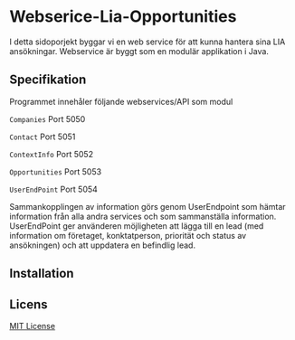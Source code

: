 

# Webserice-Lia-Opportunities


I detta sidoporjekt byggar vi en web service för att kunna hantera sina LIA ansökningar.
Webservice är byggt som en modulär applikation i Java.


## Specifikation

Programmet innehåler följande webservices/API som modul

`Companies`
Port 5050

`Contact`
Port 5051

`ContextInfo` 
Port 5052

`Opportunities`
Port 5053

`UserEndPoint`
Port 5054

Sammankopplingen av information görs genom UserEndpoint som hämtar information från alla andra
services och som sammanställa information. UserEndPoint ger använderen möjligheten att lägga till en lead (med information
om företaget, konktatperson, priorität och status av ansökningen) och att uppdatera en befindlig lead. 



## Installation



## Licens

[MIT License](https://opensource.org/licenses/MIT)



